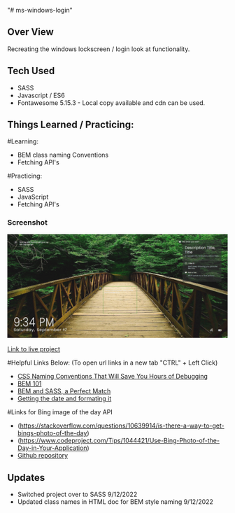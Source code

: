 "# ms-windows-login" 
## Over View

Recreating the windows lockscreen / login look at functionality. 

## Tech Used
- SASS
- Javascript / ES6
- Fontawesome 5.15.3 - Local copy available and cdn can be used.
## Things Learned / Practicing:

#Learning:
- BEM class naming Conventions
- Fetching API's

#Practicing: 
- SASS
- JavaScript
- Fetching API's

### Screenshot

![Screen cap](img/ScreenCap_ms-windows-login.png)

[Link to live project](https://rudyjm3.github.io/ms-windows-login/)

#Helpful Links Below:
(To open url links in a new tab "CTRL" + Left Click)

- [CSS Naming Conventions That Will Save You Hours of Debugging](https://www.freecodecamp.org/news/css-naming-conventions-that-will-save-you-hours-of-debugging-35cea737d849/)
- [BEM 101](https://css-tricks.com/bem-101/)
- [BEM and SASS, a Perfect Match](https://andrew-barnes.medium.com/bem-and-sass-a-perfect-match-5e48d9bc3894])
- [Getting the date and formating it](https://www.w3schools.com/jsref/jsref_getday.asp)

#Links for Bing image of the day API
- (https://stackoverflow.com/questions/10639914/is-there-a-way-to-get-bings-photo-of-the-day)
- (https://www.codeproject.com/Tips/1044421/Use-Bing-Photo-of-the-Day-in-Your-Application)
- [Github repository](https://github.com/TimothyYe/bing-wallpaper)
## Updates
- Switched project over to SASS 9/12/2022
- Updated class names in HTML doc for BEM style naming 9/12/2022
